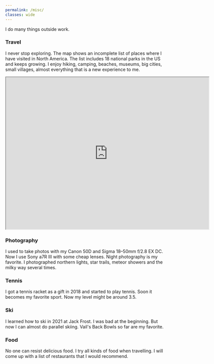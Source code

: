 ```yaml
---
permalink: /misc/
classes: wide
---
```


I do many things outside work.

### Travel

I never stop exploring. The map shows an incomplete list of places where I have visited in North America. The list includes 18 national parks in the US and keeps growing. I enjoy hiking, camping, beaches, museums, big cities, small villages, almost everything that is a new experience to me.

<iframe src="https://www.google.com/maps/d/u/0/embed?mid=1NUynDFsjAuYzBfa6KmcNsrnMd3sfKvc&ehbc=2E312F" width="640" height="480"></iframe>

### Photography

I used to take photos with my Canon 50D and Sigma 18–50mm f/2.8 EX DC. Now I use Sony a7R III with some cheap lenses. Night photography is my favorite. I photographed northern lights, star trails, meteor showers and the milky way several times.

### Tennis

I got a tennis racket as a gift in 2018 and started to play tennis. Soon it becomes my favorite sport. Now my level might be around 3.5.

### Ski

I learned how to ski in 2021 at Jack Frost. I was bad at the beginning. But now I can almost do parallel skiing. Vail's Back Bowls so far are my favorite. 

### Food

No one can resist delicious food. I try all kinds of food when travelling. I will come up with a list of restaurants that I would recommend.
